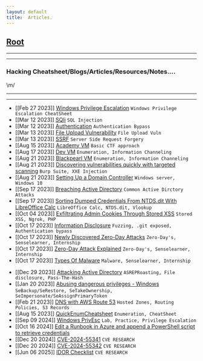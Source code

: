 ```yaml
---
layout: default
title:  Articles.
---
```


<h2 class="menu-header" id="index"><a href="../../index.html">Root</a></h2>
<hr>

* * *
<h3 class="menu-header" id="cyberseclabs">Hacking Cheatsheet/Blogs/Articles/Resources/Notes....</h3>
\m/
<hr>
<hr>

- [[Feb 27 2023]] [Windows Privilege Escalation](https://markuched13.github.io/posts/articles/winprivesc_cheatsheet.html) `Windows Privilege Escalation CheatSheet`
- [[Mar 12 2023]] [SQli](https://h4ckyou.github.io/posts/articles/posts/sqli.html) `SQL Injection`
- [[Mar 12 2023]] [Authentication](https://h4ckyou.github.io/posts/articles/posts/authentication.html) `Authentication Bypass`
- [[Mar 13 2023]] [File Upload Vulnerability](https://h4ckyou.github.io/posts/articles/posts/fileupload.html) `File Upload Vuln`
- [[Mar 13 2023]] [SSRF](https://h4ckyou.github.io/posts/articles/posts/ssrf.html) `Server Side Request Forgery`
- [[Aug 15 2023]] [Academy VM](https://sec-fortress.github.io/posts/articles/posts/academy.html) `Basic CTF approach`
- [[Aug 17 2023]] [Dev VM](https://sec-fortress.github.io/posts/articles/posts/dev.html) `Enumeration, Information Channeling`
- [[Aug 21 2023]] [Blackpearl VM](https://sec-fortress.github.io/posts/articles/posts/blackpearl.html) `Enumeration, Information Channeling`
- [[Aug 21 2023]] [Discovering vulnerabilities quickly with targeted scanning](https://sec-fortress.github.io/posts/articles/posts/Discovering%20vulnerabilities%20quickly%20with%20targeted%20scanning.html) `Burp Suite, XXE Injection`
- [[Aug 21 2023]] [Setting Up a Domain Controller](https://sec-fortress.github.io/posts/articles/posts/Setting%20Up%20a%20Domain%20Controller.html) `Windows server, Windows 10`
- [[Sep 17 2023]] [Breaching Active Directory](https://sec-fortress.github.io/posts/articles/posts/Breaching%20Active%20Directory.html) `Common Active Dirctory Attacks`
- [[Sep 17 2023]] [Sorting Dumped Credentials From NTDS.dit With LibreOffice Calc](https://sec-fortress.github.io/posts/articles/posts/Sorting%20Dumped%20Credentials%20From%20NTDS.dit%20With%20LibreOffice%20Calc.html) `LibreOffice Calc, NTDS.dit, Vlookup`
- [[Oct 04 2023]] [Exfiltrating Admin Cookies Through Stored XSS](https://sec-fortress.github.io/posts/articles/posts/Exfiltrating%20Cookies%20Through%20Stored%20XSS.html) `Stored XSS, Ngrok, PHP`
- [[Oct 17 2023]] [Information Disclosure](https://sec-fortress.github.io/posts/articles/posts/Information%20Disclosure.html) `Fuzzing, .git exposed, Authentication bypass`
- [[Oct 17 2023]] [Newly Discovered Zero-Day Attacks](https://sec-fortress.github.io/posts/articles/posts/NDZDA-2023-17-Oct.html) `Zero-Day's, Senselearner, Internship`
- [[Oct 17 2023]] [Zero-Day Attack Explained](https://sec-fortress.github.io/posts/articles/posts/Zero-day%20explained.html) `Zero-Day's, Senselearner, Internship`
- [[Oct 17 2023]] [Types Of Malware](https://sec-fortress.github.io/posts/articles/posts/Malware%20Types.html) `Malware, Senselearner, Internship`
<!-- - [[Dec 26 2023]] [CRTP Methodology](https://sec-fortress.github.io/posts/articles/posts/crtp.html) -->
- [[Dec 29 2023]] [Attacking Active Directory](https://sec-fortress.github.io/posts/articles/posts/Attacktive_Active_Directory.html) `ASREPRoasting, File disclosure, Pass-The-Hash`
- [[Jan 20 2023]] [Abusing dangerous privileges - Windows](https://sec-fortress.github.io/posts/articles/posts/Abusing_dangerous_privileges.html) `SeBackup/SeRestore, SeTakeOwnership, SeImpersonate/SeAssignPrimaryToken`
- [[Feb 21 2023]] [DNS with AWS Route 53](https://sec-fortress.github.io/posts/articles/posts/DNS%20with%20AWS%20Route%2053.html) `Hosted Zones, Routing Policies, S3 Records`
- [[Aug 15 2023]] [QuickEnumCheatsheet](https://sec-fortress.github.io/posts/articles/posts/QuickEnumCheatsheet.html) `Enumeration, CheatSheet`
- [[Sep 09 2024]] [Windows PrivEsc](https://sec-fortress.github.io/posts/articles/posts/winprivesc.html) `Lab, Practice, Privilege Escalation`
- [[Oct 16 2024]] [Edit a Runbook in Azure and append a PowerShell script to retrieve credentials](https://sec-fortress.github.io/posts/articles/posts/Edit%20a%20Runbook%20in%20Azure%20and%20append%20a%20PowerShell%20script%20to%20retrieve%20credentials.html)
- [[Dec 20 2024]] [CVE-2024-55341](https://sec-fortress.github.io/posts/articles/posts/CVE-2024-55341.html) `CVE RESEARCH`
- [[Dec 20 2024]] [CVE-2024-55342](https://sec-fortress.github.io/posts/articles/posts/CVE-2024-55342.html) `CVE RESEARCH`
- [[Jun 06 2025]] [IDOR Checklist](https://sec-fortress.github.io/posts/articles/posts/Idor_Checklist.html) `CVE RESEARCH`

